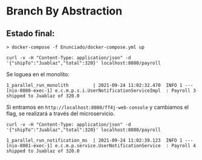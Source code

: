 # Branch By Abstraction 

## Estado final:

```
> docker-compose -f Enunciado/docker-compose.yml up 
```

```
curl -v -H "Content-Type: application/json" -d '{"shipTo":"Juablaz","total":320}' localhost:8080/payroll
```

Se loguea en el monolito:

``1_parallel_run_monolith         | 2021-09-24 11:02:32.470  INFO 1 --- [nio-8080-exec-1] e.c.m.p.s.i.UserNotificationServiceImpl  : Payroll 3 shipped to Juablaz of 320.0``

Si entramos en `http://localhost:8080/ff4j-web-console` y cambiamos el flag, se realizará a través del microservicio.

```
curl -v -H "Content-Type: application/json" -d '{"shipTo":"Juablaz","total":320}' localhost:8080/payroll
```

``1_parallel_run_notification_ms  | 2021-09-24 11:02:39.123  INFO 1 --- [nio-8081-exec-1] e.c.m.p.service.UserNotificationService  : Payroll 4 shipped to Juablaz of 320.0``


